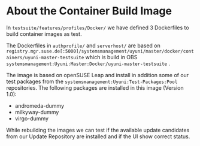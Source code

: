 # About the Container Build Image

In `testsuite/features/profiles/Docker/` we have defined 3 Dockerfiles to build
container images as test.

The Dockerfiles in `authprofile/` and `serverhost/` are based on
`registry.mgr.suse.de[:5000]/systemsmanagement/uyuni/master/docker/containers/uyuni-master-testsuite`
which is build in OBS `systemsmanagement:Uyuni:Master:Docker/uyuni-master-testsuite` .

The image is based on openSUSE Leap and install in addition some of our test packages from
the `systemsmanagement:Uyuni:Test-Packages:Pool` repositories.
The following packages are installed in this image (Version 1.0):

* andromeda-dummy
* milkyway-dummy
* virgo-dummy

While rebuilding the images we can test if the available update candidates from
our Update Repository are installed and if the UI show correct status.
